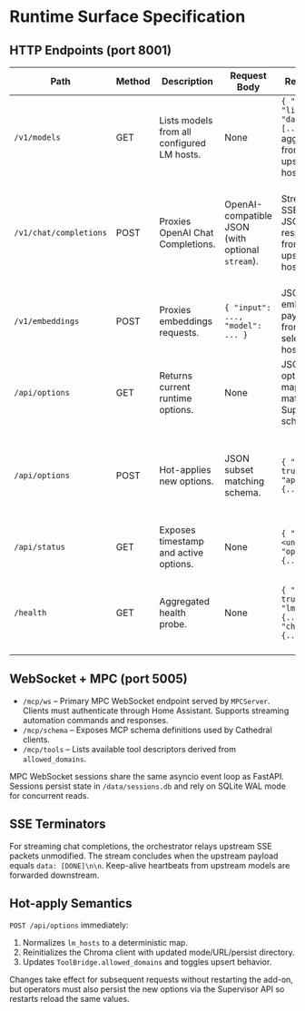 # Runtime Surface Specification

## HTTP Endpoints (port 8001)

| Path | Method | Description | Request Body | Response | Notes |
| --- | --- | --- | --- | --- | --- |
| `/v1/models` | GET | Lists models from all configured LM hosts. | None | `{ "object": "list", "data": [...] }` aggregated from upstream hosts. | Returns 503 if HTTP client pool not ready. Upstream errors are logged with `lm_models_fail`. |
| `/v1/chat/completions` | POST | Proxies OpenAI Chat Completions. | OpenAI-compatible JSON (with optional `stream`). | Streaming SSE or JSON response from upstream host. | SSE streaming uses `text/event-stream` and terminates when upstream sends `[DONE]`. Hot options determine routing. |
| `/v1/embeddings` | POST | Proxies embeddings requests. | `{ "input": ..., "model": ... }` | JSON embedding payload from selected host. | Chooses host via `_route_for_model`; falls back to first host configured. |
| `/api/options` | GET | Returns current runtime options. | None | JSON options map matching Supervisor schema. | Used for diagnostics. |
| `/api/options` | POST | Hot-applies new options. | JSON subset matching schema. | `{ "ok": true, "applied": {...} }` | Updates LM host map and reinitializes Chroma client in-place. Persist via Supervisor API for restart durability. |
| `/api/status` | GET | Exposes timestamp and active options. | None | `{ "ts": <unix>, "options": {...} }` | Internal status view. |
| `/health` | GET | Aggregated health probe. | None | `{ "ok": true, "lm_hosts": {...}, "chroma": {...} }` | Fan-out to all LM hosts plus Chroma `.health()`. Returns 503 when HTTP client pool not ready. |

## WebSocket + MPC (port 5005)

* `/mcp/ws` – Primary MPC WebSocket endpoint served by `MPCServer`. Clients must authenticate through Home Assistant. Supports streaming automation commands and responses.
* `/mcp/schema` – Exposes MCP schema definitions used by Cathedral clients.
* `/mcp/tools` – Lists available tool descriptors derived from `allowed_domains`.

MPC WebSocket sessions share the same asyncio event loop as FastAPI. Sessions persist state in `/data/sessions.db` and rely on SQLite WAL mode for concurrent reads.

## SSE Terminators

For streaming chat completions, the orchestrator relays upstream SSE packets unmodified. The stream concludes when the upstream payload equals `data: [DONE]\n\n`. Keep-alive heartbeats from upstream models are forwarded downstream.

## Hot-apply Semantics

`POST /api/options` immediately:
1. Normalizes `lm_hosts` to a deterministic map.
2. Reinitializes the Chroma client with updated mode/URL/persist directory.
3. Updates `ToolBridge.allowed_domains` and toggles upsert behavior.

Changes take effect for subsequent requests without restarting the add-on, but operators must also persist the new options via the Supervisor API so restarts reload the same values.
